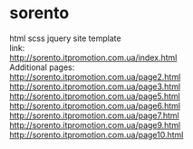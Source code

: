 # sorento
html scss jquery site template<br/>
link:<br/>
http://sorento.itpromotion.com.ua/index.html<br/>
Additional pages:<br/>
http://sorento.itpromotion.com.ua/page2.html<br/>
http://sorento.itpromotion.com.ua/page3.html<br/>
http://sorento.itpromotion.com.ua/page5.html<br/>
http://sorento.itpromotion.com.ua/page6.html<br/>
http://sorento.itpromotion.com.ua/page7.html<br/>
http://sorento.itpromotion.com.ua/page9.html<br/>
http://sorento.itpromotion.com.ua/page10.html<br/>
